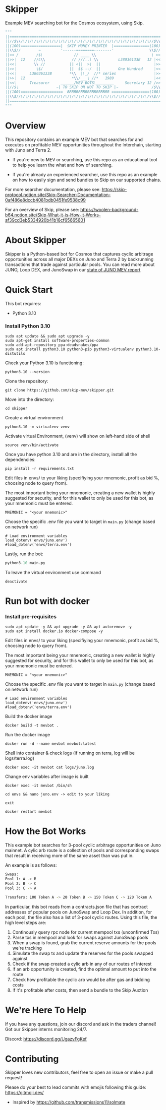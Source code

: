 # Skipper

Example MEV searching bot for the Cosmos ecosystem, using Skip.

``` python
"""
||====================================================================||
||//$\\/\/\/\/\/\/\/\/\/\/\/\/\/\/\/\/\/\/\/\/\/\/\/\/\/\/\/\/\/\//$\\||
||(100)==================|  SKIP MONEY PRINTER  |================(100)||
||\\$//        ~         '------========--------'                \\$//||
||<< /        /$\              // ____ \\                         \ >>||
||>>|  12    //L\\            // ///..) \\         L38036133B   12 |<<||
||<<|        \\ //           || <||  >\  ||                        |>>||
||>>|         \$/            ||  $$ --/  ||        One Hundred     |<<||
||<<|      L38036133B        *\\  |\_/  //* series                 |>>||
||>>|  12                     *\\/___\_//*   1989                  |<<||
||<<\      Treasurer     ______/MEV BOTS\________     Secretary 12 />>||
||//$\                 ~| TO SKIP OR NOT TO SKIP |~               /$\\||
||(100)===================  BRRRRRRRRRRRRRRRRRR =================(100)||
||\\$//\/\/\/\/\/\/\/\/\/\/\/\/\/\/\/\/\/\/\/\/\/\/\/\/\/\/\/\/\/\\$//||
||====================================================================||
"""
```

# Overview

This repository contains an example MEV bot that searches for and executes on
profitable MEV opportunities throughout the Interchain, starting with Juno and Terra 2.

* If you're new to MEV or searching, use this repo as an educational tool to 
help you learn the what and how of searching. 

* If you're already an experienced searcher, use this repo as an example on how 
to easily sign and send bundles to Skip on our supported chains. 

For more searcher documentation, please see: https://skip-protocol.notion.site/Skip-Searcher-Documentation-0af486e8dccb4081bdb0451fe9538c99

For an overview of Skip, please see: https://woolen-background-b64.notion.site/Skip-What-it-is-How-it-Works-af39cd3eb5334920b41b16cf65665601

# About Skipper

Skipper is a Python-based bot for Cosmos that captures cyclic arbitrage opportunities across all major DEXs on Juno and Terra 2 by backrunning transactions that trade against particular pools. You can read more about JUNO, Loop DEX, and JunoSwap in our [state of JUNO MEV report](https://medium.com/@skip_protocol/skips-state-of-mev-juno-667a51a17b70)


# Quick Start

This bot requires:

- Python 3.10

### **Install Python 3.10** ###
```
sudo apt update && sudo apt upgrade -y
sudo apt-get install software-properties-common
sudo add-apt-repository ppa:deadsnakes/ppa
sudo apt install python3.10 python3-pip python3-virtualenv python3.10-distutils 
```

Check your Python 3.10 is functioning:

```
python3.10 --version
```

Clone the repository:
```
git clone https://github.com/skip-mev/skipper.git
```

Move into the directory:
```
cd skipper
```

Create a virtual environment
```
python3.10 -m virtualenv venv
```

Activate virtual Environment, (venv) will show on left-hand side of shell
```
source venv/bin/activate
```

Once you have python 3.10 and are in the directory, install all the dependencies:
```
pip install -r requirements.txt
```

Edit files in envs/ to your liking (specifiying your mnemonic, profit as bid %, choosing node to query from).

The most important being your mnemonic, creating a new wallet is highly suggested for security, and for this wallet to only be used for this bot, as your mnemonic must be entered. 
```
MNEMONIC = "<your mnemonic>"
```

Choose the specific .env file you want to target in `main.py` (change based on network run)
```
# Load environment variables
load_dotenv('envs/juno.env')
#load_dotenv('envs/terra.env')
```

Lastly, run the bot:
```python
python3.10 main.py
```
To leave the virtual environment use command
```
deactivate
```

# Run bot with docker

### **Install pre-requisites** ###
```
sudo apt update -y && apt upgrade -y && apt autoremove -y
sudo apt install docker.io docker-compose -y
```

Edit files in envs/ to your liking (specifiying your mnemonic, profit as bid %, choosing node to query from).

The most important being your mnemonic, creating a new wallet is highly suggested for security, and for this wallet to only be used for this bot, as your mnemonic must be entered. 
```
MNEMONIC = "<your mnemonic>"
```

Choose the specific .env file you want to target in `main.py` (change based on network run)
```
# Load environment variables
load_dotenv('envs/juno.env')
#load_dotenv('envs/terra.env')
```

Build the docker image
``` 
docker build -t mevbot .
```

Run the docker image
```
docker run -d --name mevbot mevbot:latest
```

Shell into container & check logs (if running on terra, log will be logs/terra.log)
```
docker exec -it mevbot cat logs/juno.log
```

Change env variables after image is built
```
docker exec -it mevbot /bin/sh
```
```
cd envs && nano juno.env -> edit to your liking
```
```
exit
```
```
docker restart mevbot
```

# How the Bot Works

This example bot searches for 3-pool cyclic arbitrage opportunities
on Juno mainnet. A cylic arb route is a collection of pools and corresponding
swaps that result in receiving more of the same asset than was put in. 

An example is as follows:
```bash
Swaps:
Pool 1: A -> B
Pool 2: B -> C
Pool 3: C -> A

Transfers: 100 Token A -> 20 Token B -> 150 Token C -> 120 Token A
```

In particular, this bot reads from a contracts.json file that has contract addresses
of popular pools on JunoSwap and Loop Dex. In addition, for each pool, the file also 
has a list of 3-pool cyclic routes. Using this file, the high level steps are:

1. Continously query rpc node for current mempool txs (unconfirmed Txs)
2. Parse txs in mempool and look for swaps against JunoSwap pools
3. When a swap is found, grab the current reserve amounts for the pools we're tracking
4. Simulate the swap tx and update the reserves for the pools swapped against
5. Check if the swap created a cylic arb in any of our routes of interest
7. If an arb opportunity is created, find the optimal amount to put into the route
8. Check how profitable the cyclic arb would be after gas and bidding costs
9. If it's profitable after costs, then send a bundle to the Skip Auction

# We're Here To Help

If you have any questions, join our discord and ask in the
traders channel! Got our Skipper interns monitoring 24/7.

Discord: https://discord.gg/UgazvFgKef

# Contributing

Skipper loves new contributors, feel free to open an issue or make a pull request!

Please do your best to lead commits with emojis following this guide: https://gitmoji.dev/
- Inspired by https://github.com/transmissions11/solmate